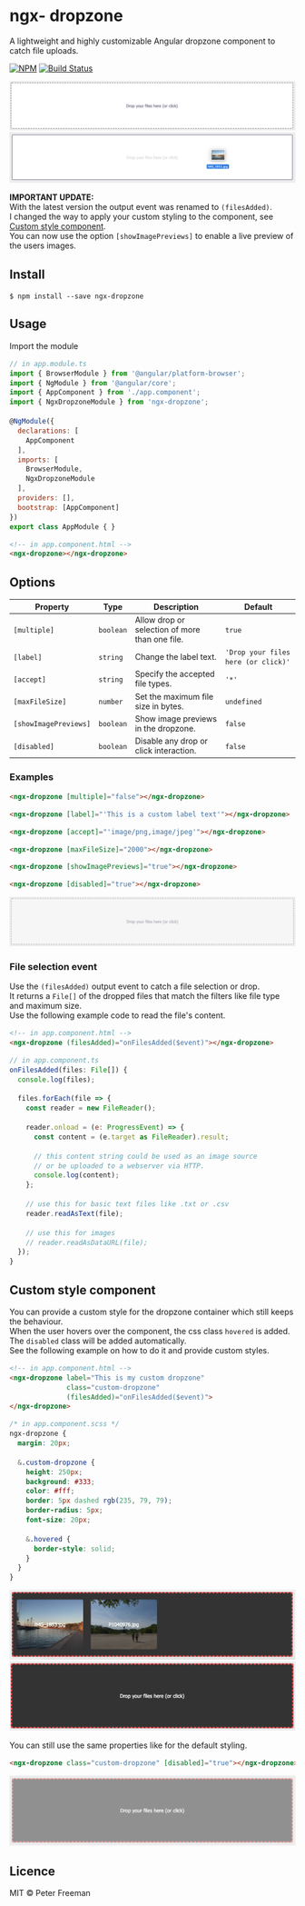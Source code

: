 # ngx- dropzone

A lightweight and highly customizable Angular dropzone component to catch file uploads.

[![NPM](https://img.shields.io/npm/v/ngx-dropzone.svg)](https://www.npmjs.com/package/ngx-dropzone) [![Build Status](https://travis-ci.com/peterfreeman/ngx-dropzone.svg?branch=master)](https://travis-ci.com/peterfreeman/ngx-dropzone)

<img src="_images/default.png">

<img src="_images/default_hovered.png">

**IMPORTANT UPDATE:**\
With the latest version the output event was renamed to `(filesAdded)`.\
I changed the way to apply your custom styling to the component, see [Custom style component](#custom-style-component).\
You can now use the option `[showImagePreviews]` to enable a live preview of the users images.

## Install

```
$ npm install --save ngx-dropzone
```

## Usage

Import the module

```js
// in app.module.ts
import { BrowserModule } from '@angular/platform-browser';
import { NgModule } from '@angular/core';
import { AppComponent } from './app.component';
import { NgxDropzoneModule } from 'ngx-dropzone';

@NgModule({
  declarations: [
    AppComponent
  ],
  imports: [
    BrowserModule,
    NgxDropzoneModule
  ],
  providers: [],
  bootstrap: [AppComponent]
})
export class AppModule { }
```

```html
<!-- in app.component.html -->
<ngx-dropzone></ngx-dropzone>
```

## Options

| Property |   Type  | Description | Default  |
|--------------|-------|------------------------------------------------|---------|
| `[multiple]` | `boolean` | Allow drop or selection of more than one file. | `true` |
| `[label]`    | `string`  | Change the label text.   | `'Drop your files here (or click)'` |
| `[accept]`    | `string`  | Specify the accepted file types.   | `'*'` |
| `[maxFileSize]`    | `number`  | Set the maximum file size in bytes.   | `undefined` |
| `[showImagePreviews]`    | `boolean`  | Show image previews in the dropzone.   | `false` |
| `[disabled]`    | `boolean`  | Disable any drop or click interaction.   | `false` |

### Examples

```html
<ngx-dropzone [multiple]="false"></ngx-dropzone>
```

```html
<ngx-dropzone [label]="'This is a custom label text'"></ngx-dropzone>
```

```html
<ngx-dropzone [accept]="'image/png,image/jpeg'"></ngx-dropzone>
```

```html
<ngx-dropzone [maxFileSize]="2000"></ngx-dropzone>
```

```html
<ngx-dropzone [showImagePreviews]="true"></ngx-dropzone>
```

```html
<ngx-dropzone [disabled]="true"></ngx-dropzone>
```

<img src="_images/default_disabled.png">

### File selection event

Use the `(filesAdded)` output event to catch a file selection or drop.\
It returns a `File[]` of the dropped files that match the filters like file type and maximum size.\
Use the following example code to read the file's content.

```html
<!-- in app.component.html -->
<ngx-dropzone (filesAdded)="onFilesAdded($event)"></ngx-dropzone>
```

```js
// in app.component.ts
onFilesAdded(files: File[]) {
  console.log(files);

  files.forEach(file => {
    const reader = new FileReader();

    reader.onload = (e: ProgressEvent) => {
      const content = (e.target as FileReader).result;

      // this content string could be used as an image source
      // or be uploaded to a webserver via HTTP.
      console.log(content);
    };

    // use this for basic text files like .txt or .csv
    reader.readAsText(file);

    // use this for images
    // reader.readAsDataURL(file);
  });
}
```

## Custom style component

You can provide a custom style for the dropzone container which still keeps the behaviour.\
When the user hovers over the component, the css class `hovered` is added. The `disabled` class will be added automatically.\
See the following example on how to do it and provide custom styles.

```html
<!-- in app.component.html -->
<ngx-dropzone label="This is my custom dropzone"
              class="custom-dropzone"
              (filesAdded)="onFilesAdded($event)">
</ngx-dropzone>
```

```scss
/* in app.component.scss */
ngx-dropzone {
  margin: 20px;

  &.custom-dropzone {
    height: 250px;
    background: #333;
    color: #fff;
    border: 5px dashed rgb(235, 79, 79);
    border-radius: 5px;
    font-size: 20px;

    &.hovered {
      border-style: solid;
    }
  }
}
```

<img src="_images/custom.png">

<img src="_images/custom_hovered.png">


You can still use the same properties like for the default styling.

```html
<ngx-dropzone class="custom-dropzone" [disabled]="true"></ngx-dropzone>
```

<img src="_images/custom_disabled.png">


## Licence

MIT © Peter Freeman
